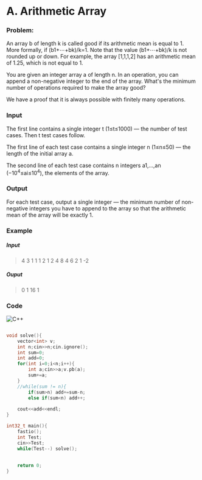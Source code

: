 # A. Arithmetic Array 


### Problem:
An array b of length k is called good if its arithmetic mean is equal to 1. More formally, if
(b1+⋯+bk)/k=1.
Note that the value (b1+⋯+bk)/k is not rounded up or down. For example, the array [1,1,1,2] has an arithmetic mean of 1.25, which is not equal to 1.

You are given an integer array a of length n. In an operation, you can append a non-negative integer to the end of the array. What's the minimum number of operations required to make the array good?

We have a proof that it is always possible with finitely many operations.


### Input

The first line contains a single integer t (1≤t≤1000) — the number of test cases. Then t test cases follow.

The first line of each test case contains a single integer n (1≤n≤50) — the length of the initial array a.

The second line of each test case contains n integers a1,…,an (−10<sup>4</sup>≤ai≤10<sup>4</sup>), the elements of the array.




### Output

For each test case, output a single integer — the minimum number of non-negative integers you have to append to the array so that the arithmetic mean of the array will be exactly 1.

### Example

##### Input

>    4
>    3
>    1 1 1
>    2
>    1 2
>    4
>               8 4 6 2
>              1
>           -2


##### Ouput
>   0
>    1
>    16
>    1




### Code

![C++](https://img.shields.io/badge/c++-%2300599C.svg?style=for-the-badge&logo=c%2B%2B&logoColor=white)
```cpp

void solve(){
    vector<int> v;
    int n;cin>>n;cin.ignore();
    int sum=0;
    int add=0;
    for(int i=0;i<n;i++){
        int a;cin>>a;v.pb(a);
        sum+=a;
    }
    //while(sum != n){
        if(sum>n) add+=sum-n;
        else if(sum<n) add++;
    
    cout<<add<<endl;
}

int32_t main(){
    fastio();
    int Test;
    cin>>Test;
    while(Test--) solve();
    
    
    return 0;
}



``` 